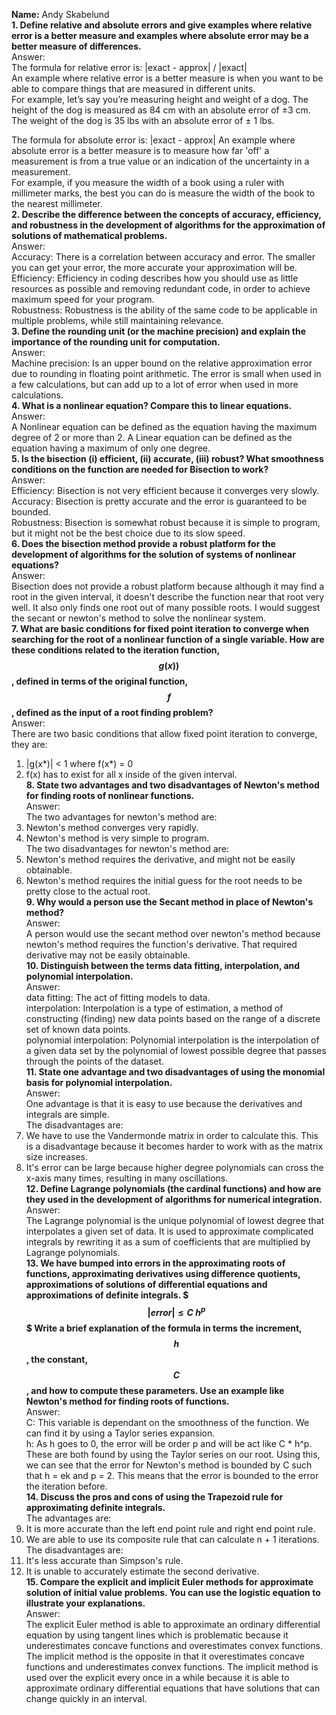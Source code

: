 **Name:** Andy Skabelund  
**1. Define relative and absolute errors and give examples where relative error is a better measure and examples where absolute error may be a better measure of differences.**  
Answer:  
The formula for relative error is: |exact - approx| / |exact|  
An example where relative error is a better measure is when you want to be able to compare things that are measured in different units.  
For example, let’s say you’re measuring height and weight of a dog. The height of the dog is measured as 84 cm with an absolute error of ±3 cm. The weight of the dog is 35 lbs with an absolute error of ± 1 lbs.  

The formula for absolute error is: |exact - approx| An example where absolute error is a better measure is to measure how far 'off' a measurement is from a true value or an indication of the uncertainty in a measurement.  
For example, if you measure the width of a book using a ruler with millimeter marks, the best you can do is measure the width of the book to the nearest millimeter.  
**2. Describe the difference between the concepts of accuracy, efficiency, and robustness in the development of algorithms for the approximation of solutions of mathematical problems.**  
Answer:  
Accuracy: There is a correlation between accuracy and error. The smaller you can get your error, the more accurate your approximation will be.  
Efficiency: Efficiency in coding describes how you should use as little resources as possible and removing redundant code, in order to achieve maximum speed for your program.  
Robustness: Robustness is the ability of the same code to be applicable in multiple problems, while still maintaining relevance.  
**3. Define the rounding unit (or the machine precision) and explain the importance of the rounding unit for computation.**  
Answer:  
Machine precision: Is an upper bound on the relative approximation error due to rounding in floating point arithmetic. The error is small when used in a few calculations, but can add up to a lot of error when used in more calculations.  
**4. What is a nonlinear equation? Compare this to linear equations.**  
Answer:  
A Nonlinear equation can be defined as the equation having the maximum degree of 2 or more than 2. A Linear equation can be defined as the equation having a maximum of only one degree.  
**5. Is the bisection (i) efficient, (ii) accurate, (iii) robust? What smoothness conditions on the function are needed for Bisection to work?**  
Answer:  
Efficiency: Bisection is not very efficient because it converges very slowly.  
Accuracy: Bisection is pretty accurate and the error is guaranteed to be bounded.  
Robustness: Bisection is somewhat robust because it is simple to program, but it might not be the best choice due to its slow speed.  
**6. Does the bisection method provide a robust platform for the development of algorithms for the solution of systems of nonlinear equations?**  
Answer:  
Bisection does not provide a robust platform because although it may find a root in the given interval, it doesn't describe the function near that root very well. It also only finds one root out of many possible roots. I would suggest the secant or newton's method to solve the nonlinear system.  
**7. What are basic conditions for fixed point iteration to converge when searching for the root of a nonlinear function of a single variable. How are these conditions related to the iteration function, $$g(x))$$, defined in terms of the original function, $$f$$, defined as the input of a root finding problem?**  
Answer:  
There are two basic conditions that allow fixed point iteration to converge, they are:  
1. |g(x*)| < 1 where f(x*) = 0  
2. f(x) has to exist for all x inside of the given interval.  
**8. State two advantages and two disadvantages of Newton's method for finding roots of nonlinear functions.**  
Answer:  
The two advantages for newton's method are:  
1. Newton's method converges very rapidly.  
2. Newton's method is very simple to program.  
The two disadvantages for newton's method are:  
1. Newton's method requires the derivative, and might not be easily obtainable. 
2. Newton's method requires the initial guess for the root needs to be pretty close to the actual root.  
**9. Why would a person use the Secant method in place of Newton's method?**  
Answer:  
A person would use the secant method over newton's method because newton's method requires the function's derivative. That required derivative may not be easily obtainable.  
**10. Distinguish between the terms data fitting, interpolation, and polynomial interpolation.**  
Answer:  
data fitting: The act of fitting models to data.  
interpolation: Interpolation is a type of estimation, a method of constructing (finding) new data points based on the range of a discrete set of known data points.  
polynomial interpolation: Polynomial interpolation is the interpolation of a given data set by the polynomial of lowest possible degree that passes through the points of the dataset.  
**11. State one advantage and two disadvantages of using the monomial basis for polynomial interpolation.**  
Answer:  
One advantage is that it is easy to use because the derivatives and integrals are simple.  
The disadvantages are:  
1. We have to use the Vandermonde matrix in order to calculate this. This is a disadvantage because it becomes harder to work with as the matrix size increases.  
2. It's error can be large because higher degree polynomials can cross the x-axis many times, resulting in many oscillations.  
**12. Define Lagrange polynomials (the cardinal functions) and how are they used in the development of algorithms for numerical integration.**  
Answer:  
The Lagrange polynomial is the unique polynomial of lowest degree that interpolates a given set of data. It is used to approximate complicated integrals by rewriting it as a sum of coefficients that are multiplied by Lagrange polynomials.  
**13. We have bumped into errors in the approximating roots of functions, approximating derivatives using difference quotients, approximations of solutions of differential equations and approximations of definite integrals.
    $$$
      | error | \leq C\ h^p
    $$$
    Write a brief explanation of the formula in terms the increment, $$h$$, the constant, $$C$$, and how to compute these parameters. Use an example like Newton's method for finding roots of functions.**  
Answer:  
C: This variable is dependant on the smoothness of the function. We can find it by using a Taylor series expansion.  
h: As h goes to 0, the error will be order p and will be act like C * h^p.  
These are both found by using the Taylor series on our root. Using this, we can see that the error for Newton's method is bounded by C such that h = ek and p = 2. This means that the error is bounded to the error the iteration before.  
**14. Discuss the pros and cons of using the Trapezoid rule for approximating definite integrals.**  
The advantages are:  
1. It is more accurate than the left end point rule and right end point rule.  
2. We are able to use its composite rule that can calculate n + 1 iterations.  
The disadvantages are:  
1. It's less accurate than Simpson's rule.  
2. It is unable to accurately estimate the second derivative.  
**15. Compare the explicit and implicit Euler methods for approximate solution of initial value problems. You can use the logistic equation to illustrate your explanations.**  
Answer:  
The explicit Euler method is able to approximate an ordinary differential equation by using tangent lines which is problematic because it underestimates concave functions and overestimates convex functions. The implicit method is the opposite in that it overestimates concave functions and underestimates convex functions. The implicit method is used over the explicit every once in a while because it is able to approximate ordinary differential equations that have solutions that can change quickly in an interval.
